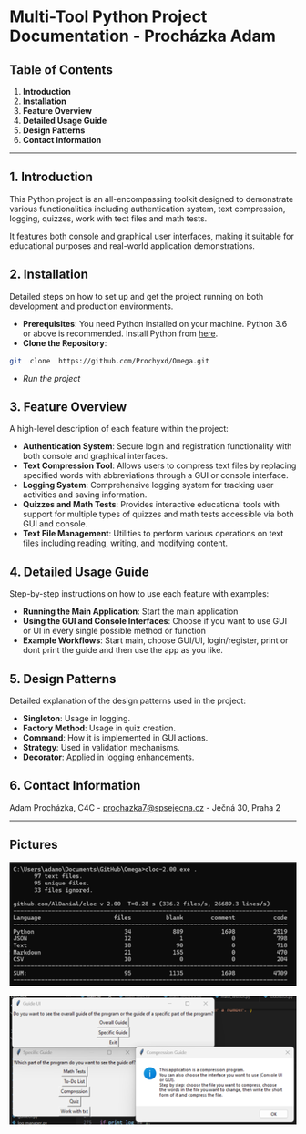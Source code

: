 # Multi-Tool Python Project Documentation - Procházka Adam

## Table of Contents
1. **Introduction**
2. **Installation**
3. **Feature Overview**
4. **Detailed Usage Guide**
5. **Design Patterns**
6. **Contact Information**

---

## 1. Introduction
This Python project is an all-encompassing toolkit designed to demonstrate various functionalities including authentication system, text compression, logging, quizzes, work with tect files and math tests. 

It features both console and graphical user interfaces, making it suitable for educational purposes and real-world application demonstrations.

## 2. Installation
Detailed steps on how to set up and get the project running on both development and production environments.
- **Prerequisites**: 
You need Python installed on your machine. Python 3.6 or above is recommended. Install Python from [here](https://www.python.org/downloads/).
- **Clone the Repository**: 
```bash
git  clone  https://github.com/Prochyxd/Omega.git
```
- *Run the project*

## 3. Feature Overview
A high-level description of each feature within the project:
- **Authentication System**: Secure login and registration functionality with both console and graphical interfaces.
- **Text Compression Tool**: Allows users to compress text files by replacing specified words with abbreviations through a GUI or console interface.
- **Logging System**: Comprehensive logging system for tracking user activities and saving information.
- **Quizzes and Math Tests**: Provides interactive educational tools with support for multiple types of quizzes and math tests accessible via both GUI and console.
- **Text File Management**: Utilities to perform various operations on text files including reading, writing, and modifying content.

## 4. Detailed Usage Guide
Step-by-step instructions on how to use each feature with examples:
- **Running the Main Application**: Start the main application
- **Using the GUI and Console Interfaces**: Choose if you want to use GUI or UI in every single possible method or function
- **Example Workflows**: Start main, choose GUI/UI, login/register, print or dont print the guide and then use the app as you like.

## 5. Design Patterns
Detailed explanation of the design patterns used in the project:
- **Singleton**: Usage in logging.
- **Factory Method**: Usage in quiz creation.
- **Command**: How it is implemented in GUI actions.
- **Strategy**: Used in validation mechanisms.
- **Decorator**: Applied in logging enhancements.

## 6. Contact Information

Adam Procházka, C4C - prochazka7@spsejecna.cz - Ječná 30, Praha 2

---
## Pictures

![Cloc lines picture](cloc.png)

![Guide GUI example](guide.png)